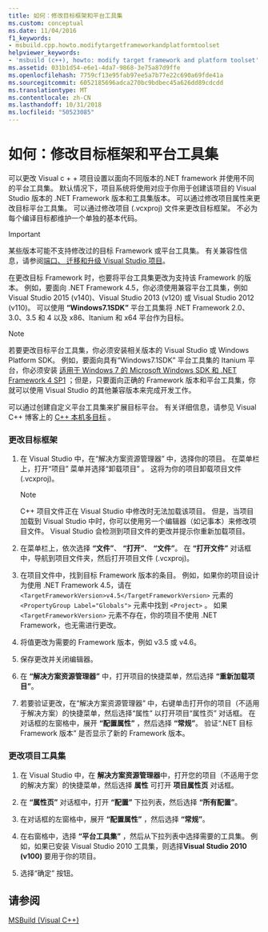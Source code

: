```yaml
---
title: 如何：修改目标框架和平台工具集
ms.custom: conceptual
ms.date: 11/04/2016
f1_keywords:
- msbuild.cpp.howto.modifytargetframeworkandplatformtoolset
helpviewer_keywords:
- 'msbuild (c++), howto: modify target framework and platform toolset'
ms.assetid: 031b1d54-e6e1-4da7-9868-3e75a87d9ffe
ms.openlocfilehash: 7759cf13e95fab97ee5a7b77e22c690a69fde41a
ms.sourcegitcommit: 6052185696adca270bc9bdbec45a626dd89cdcdd
ms.translationtype: MT
ms.contentlocale: zh-CN
ms.lasthandoff: 10/31/2018
ms.locfileid: "50523085"
---
```

# <a name="how-to-modify-the-target-framework-and-platform-toolset"></a>如何：修改目标框架和平台工具集

可以更改 Visual c + + 项目设置以面向不同版本的.NET framework 并使用不同的平台工具集。 默认情况下，项目系统将使用对应于你用于创建该项目的 Visual Studio 版本的 .NET Framework 版本和工具集版本。 可以通过修改项目属性来更改目标平台工具集。 可以通过修改项目 (.vcxproj) 文件来更改目标框架。 不必为每个编译目标都维护一个单独的基本代码。

> [!IMPORTANT]
>  某些版本可能不支持修改过的目标 Framework 或平台工具集。 有关兼容性信息，请参阅[端口、 迁移和升级 Visual Studio 项目](/visualstudio/porting/port-migrate-and-upgrade-visual-studio-projects)。

在更改目标 Framework 时，也要将平台工具集更改为支持该 Framework 的版本。 例如，要面向 .NET Framework 4.5，你必须使用兼容平台工具集，例如 Visual Studio 2015 (v140)、Visual Studio 2013 (v120) 或 Visual Studio 2012 (v110)。 可以使用 **“Windows7.1SDK”** 平台工具集将 .NET Framework 2.0、3.0、3.5 和 4 以及 x86、Itanium 和 x64 平台作为目标。

> [!NOTE]
>  若要更改目标平台工具集，你必须安装相关版本的 Visual Studio 或 Windows Platform SDK。 例如，要面向具有“Windows7.1SDK”  平台工具集的 Itanium 平台，你必须安装 [适用于 Windows 7 的 Microsoft Windows SDK 和 .NET Framework 4 SP1](http://www.microsoft.com/download/details.aspx?id=8279) ；但是，只要面向正确的 Framework 版本和平台工具集，你就可以使用 Visual Studio 的其他兼容版本来完成开发工作。

可以通过创建自定义平台工具集来扩展目标平台。 有关详细信息，请参见 Visual C++ 博客上的 [C++ 本机多目标](https://blogs.msdn.microsoft.com/vcblog/2009/12/08/c-native-multi-targeting/) 。

### <a name="to-change-the-target-framework"></a>更改目标框架

1. 在 Visual Studio 中，在“解决方案资源管理器” 中，选择你的项目。 在菜单栏上，打开“项目”  菜单并选择“卸载项目” 。 这将为你的项目卸载项目文件 (.vcxproj)。

    > [!NOTE]
    >  C++ 项目文件正在 Visual Studio 中修改时无法加载该项目。 但是，当项目加载到 Visual Studio 中时，你可以使用另一个编辑器（如记事本）来修改项目文件。 Visual Studio 会检测到项目文件的更改并提示你重新加载项目。

1. 在菜单栏上，依次选择 **“文件”**、 **“打开”**、 **“文件”**。 在 **“打开文件”** 对话框中，导航到项目文件夹，然后打开项目文件 (.vcxproj)。

1. 在项目文件中，找到目标 Framework 版本的条目。 例如，如果你的项目设计为使用 .NET Framework 4.5，请在 `<TargetFrameworkVersion>v4.5</TargetFrameworkVersion>` 元素的 `<PropertyGroup Label="Globals">` 元素中找到 `<Project>` 。 如果 `<TargetFrameworkVersion>` 元素不存在，你的项目不使用 .NET Framework，也无需进行更改。

1. 将值更改为需要的 Framework 版本，例如 v3.5 或 v4.6。

1. 保存更改并关闭编辑器。

1. 在 **“解决方案资源管理器”** 中，打开项目的快捷菜单，然后选择 **“重新加载项目”**。

1. 若要验证更改，在“解决方案资源管理器” 中，右键单击打开你的项目（不适用于解决方案）的快捷菜单，然后选择“属性”  以打开项目“属性页”  对话框。 在对话框的左窗格中，展开 **“配置属性”** ，然后选择 **“常规”**。 验证“.NET 目标 Framework 版本”  是否显示了新的 Framework 版本。

### <a name="to-change-the-project-toolset"></a>更改项目工具集

1. 在 Visual Studio 中，在 **解决方案资源管理器**中，打开您的项目（不适用于您的解决方案）的快捷菜单，然后选择 **属性** 可打开 **项目属性页** 对话框。

1. 在 **“属性页”** 对话框中，打开 **“配置”** 下拉列表，然后选择 **“所有配置”**。

1. 在对话框的左窗格中，展开 **“配置属性”** ，然后选择 **“常规”**。

1. 在右窗格中，选择 **“平台工具集”** ，然后从下拉列表中选择需要的工具集。 例如，如果已安装 Visual Studio 2010 工具集，则选择**Visual Studio 2010 (v100)** 要用于你的项目。

1. 选择“确定”  按钮。

## <a name="see-also"></a>请参阅

[MSBuild (Visual C++)](../build/msbuild-visual-cpp.md)